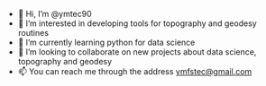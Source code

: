 - 👋 Hi, I’m @ymtec90
- 👀 I’m interested in developing tools for topography and geodesy routines 
- 🌱 I’m currently learning python for data science
- 💞️ I’m looking to collaborate on new projects about data science, topography and geodesy
- 📫 You can reach me through the address ymfstec@gmail.com

<!---
ymtec90/ymtec90 is a ✨ special ✨ repository because its `README.md` (this file) appears on your GitHub profile.
You can click the Preview link to take a look at your changes.
--->
